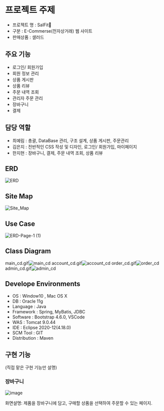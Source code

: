 # 프로젝트 주제 

- 프로젝트 명	: SalFit💃
- 구분		: E-Commerse(전자상거래) 웹 사이트 
- 판매상품		: 샐러드  

## 주요 기능 

- 로그인/ 회원가입
- 회원 정보 관리 
- 상품 게시판
- 상품 리뷰 
- 주문 내역 조회
- 관리자 주문 관리
- 장바구니
- 결제

## 담당 역할

- 최예림 : 총괄, DataBase 관리, 구조 설계, 상품 게시판, 주문관리 
- 김은지 : 전반적인 CSS 작성 및 디자인, 로그인/ 회원가입, 마이페이지 
- 한지현 : 장바구니, 결제, 주문 내역 조회, 상품 리뷰 

## ERD
![ERD](https://user-images.githubusercontent.com/62541678/125650839-48c49fa4-333f-4652-936b-2410e307e79f.png)


## Site Map
![Site_Map](https://user-images.githubusercontent.com/62541678/125650645-60394786-9976-40c8-81ee-cac8e456d8fa.png)

## Use Case
![ERD-Page-1 (1)](https://user-images.githubusercontent.com/62541678/125651237-03f4b3ef-7683-4e77-b4fb-536be1e35488.png)

## Class Diagram
main_cd.gif![main_cd](https://user-images.githubusercontent.com/62541678/125652910-c8c0429e-4f50-4dd0-a121-2a8a5436c1fc.gif)
account_cd.gif![account_cd](https://user-images.githubusercontent.com/62541678/125652918-ceb145b7-de6e-4770-bf35-8ad1c615f486.gif)
order_cd.gif![order_cd](https://user-images.githubusercontent.com/62541678/125652930-547e671d-5502-4fab-9a2e-58c1e99582c8.gif)
admin_cd.gif![admin_cd](https://user-images.githubusercontent.com/62541678/125652944-52d642da-736f-438f-b58a-f6f32431a8d2.gif)

## Develope Environments
- OS : Window10 , Mac OS X
- DB : Oracle 11g
- Language : Java
- Framework : Spring, MyBatis, JDBC
- Software : Bootstrap 4.6.0, VSCode
- WAS : Tomcat 9.0.44
- IDE : Eclipse 2020-12(4.18.0)
- SCM Tool : GIT
- Distribution : Maven

## 구현 기능 
(직접 맡은 구현 기능만 설명)

### 장바구니
![image](https://user-images.githubusercontent.com/77036739/126757514-c568d59c-61db-419a-90e1-4c57e868557d.png)

화면설명: 제품을 장바구니에 담고, 구매할 상품을 선택하여 주문할 수 있는 페이지.
